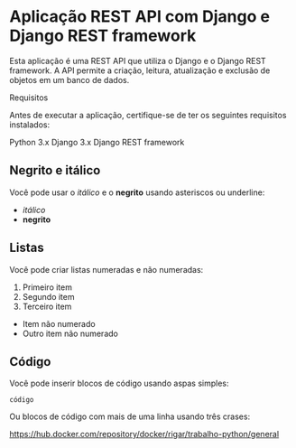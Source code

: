 # Aplicação REST API com Django e Django REST framework

Esta aplicação é uma REST API que utiliza o Django e o Django REST framework. A API permite a criação, leitura, atualização e exclusão de objetos em um banco de dados.

Requisitos

Antes de executar a aplicação, certifique-se de ter os seguintes requisitos instalados:

Python 3.x
Django 3.x
Django REST framework

## Negrito e itálico

Você pode usar o *itálico* e o **negrito** usando asteriscos ou underline:

- *itálico*
- **negrito**

## Listas

Você pode criar listas numeradas e não numeradas:

1. Primeiro item
2. Segundo item
3. Terceiro item

- Item não numerado
- Outro item não numerado

## Código

Você pode inserir blocos de código usando aspas simples:

`código`

Ou blocos de código com mais de uma linha usando três crases:

https://hub.docker.com/repository/docker/rigar/trabalho-python/general
